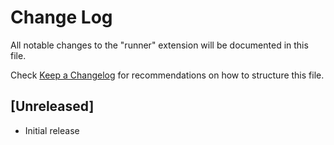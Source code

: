 # Change Log

All notable changes to the "runner" extension will be documented in this file.

Check [Keep a Changelog](http://keepachangelog.com/) for recommendations on how to structure this file.

## [Unreleased]

- Initial release